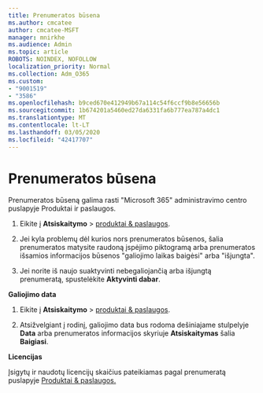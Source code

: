 ```yaml
---
title: Prenumeratos būsena
ms.author: cmcatee
author: cmcatee-MSFT
manager: mnirkhe
ms.audience: Admin
ms.topic: article
ROBOTS: NOINDEX, NOFOLLOW
localization_priority: Normal
ms.collection: Adm_O365
ms.custom:
- "9001519"
- "3586"
ms.openlocfilehash: b9ced670e412949b67a114c54f6ccf9b8e56656b
ms.sourcegitcommit: 1b674201a5460ed27da6331fa6b777ea787a4dc1
ms.translationtype: MT
ms.contentlocale: lt-LT
ms.lasthandoff: 03/05/2020
ms.locfileid: "42417707"
---
```

# <a name="subscription-status"></a>Prenumeratos būsena

Prenumeratos būseną galima rasti "Microsoft 365" administravimo centro puslapyje Produktai ir paslaugos.

1. Eikite į **Atsiskaitymo** > [produktai & paslaugos](https://go.microsoft.com/fwlink/p/?linkid=842054).

2. Jei kyla problemų dėl kurios nors prenumeratos būsenos, šalia prenumeratos matysite raudoną įspėjimo piktogramą arba prenumeratos išsamios informacijos būsenos "galiojimo laikas baigėsi" arba "išjungta".

3. Jei norite iš naujo suaktyvinti nebegaliojančią arba išjungtą prenumeratą, spustelėkite **Aktyvinti dabar**.

**Galiojimo data**

1. Eikite į **Atsiskaitymo** > [produktai & paslaugos](https://go.microsoft.com/fwlink/p/?linkid=842054).

2. Atsižvelgiant į rodinį, galiojimo data bus rodoma dešiniajame stulpelyje **Data** arba prenumeratos informacijos skyriuje **Atsiskaitymas** šalia **Baigiasi**.

**Licencijas**

Įsigytų ir naudotų licencijų skaičius pateikiamas pagal prenumeratą puslapyje [Produktai & paslaugos.](https://go.microsoft.com/fwlink/p/?linkid=842054)


